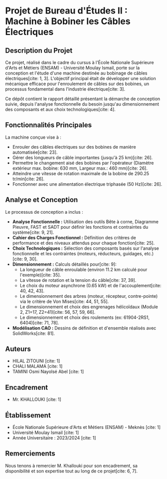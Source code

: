 # Projet de Bureau d'Études II : Machine à Bobiner les Câbles Électriques

## Description du Projet

Ce projet, réalisé dans le cadre du cursus à l'École Nationale Supérieure d'Arts et Métiers (ENSAM) - Université Moulay Ismail, porte sur la conception et l'étude d'une machine destinée au bobinage de câbles électriques[cite: 1, 3]. L'objectif principal était de développer une solution mécanique efficace pour l'enroulement de câbles sur des bobines, un processus fondamental dans l'industrie électrique[cite: 3].

Ce dépôt contient le rapport détaillé présentant la démarche de conception suivie, depuis l'analyse fonctionnelle du besoin jusqu'au dimensionnement des composants et aux choix technologiques[cite: 4].

## Fonctionnalités Principales

La machine conçue vise à :
* Enrouler des câbles électriques sur des bobines de manière automatisée[cite: 23].
* Gérer des longueurs de câble importantes (jusqu'à 25 km)[cite: 26].
* Permettre le changement aisé des bobines par l'opérateur (Diamètre extérieur max. bobine: 630 mm, Largeur max.: 460 mm)[cite: 26].
* Atteindre une vitesse de rotation maximale de la bobine de 290.25 tr/min[cite: 26].
* Fonctionner avec une alimentation électrique triphasée (50 Hz)[cite: 26].

## Analyse et Conception

Le processus de conception a inclus :
* **Analyse Fonctionnelle :** Utilisation des outils Bête à corne, Diagramme Pieuvre, FAST et SADT pour définir les fonctions et contraintes du système[cite: 9, 21].
* **Cahier des Charges Fonctionnel :** Définition des critères de performance et des niveaux attendus pour chaque fonction[cite: 25].
* **Choix Technologiques :** Sélection des composants basés sur l'analyse fonctionnelle et les contraintes (moteurs, réducteurs, guidages, etc.)[cite: 9, 30].
* **Dimensionnement :** Calculs détaillés pour[cite: 9]:
    * La longueur de câble enroulable (environ 11.2 km calculé pour l'exemple)[cite: 35].
    * La vitesse de rotation et la tension du câble[cite: 37, 39].
    * Le choix du moteur asynchrone (0.65 kW) et de l'accouplement[cite: 40, 42, 43].
    * Le dimensionnement des arbres (moteur, récepteur, contre-pointe) via le critère de Von Mises[cite: 44, 51, 55].
    * Le dimensionnement et choix des engrenages hélicoïdaux (Module 2, Z1=17, Z2=41)[cite: 56, 57, 59, 66].
    * Le dimensionnement et choix des roulements (ex: 61904-2RS1, 6404)[cite: 71, 78].
* **Modélisation CAO :** Dessins de définition et d'ensemble réalisés avec SolidWorks[cite: 81].

## Auteurs

* HILAL ZITOUNI [cite: 1]
* CHALI MALAMA [cite: 1]
* TAMINI Osmi Nayolsé Abel [cite: 1]

## Encadrement

* Mr. KHALLOUKI [cite: 1]

## Établissement

* École Nationale Supérieure d'Arts et Métiers (ENSAM) - Meknès [cite: 1]
* Université Moulay Ismail [cite: 1]
* Année Universitaire : 2023/2024 [cite: 1]

## Remerciements

Nous tenons à remercier M. Khallouki pour son encadrement, sa disponibilité et son expertise tout au long de ce projet[cite: 6, 7].
